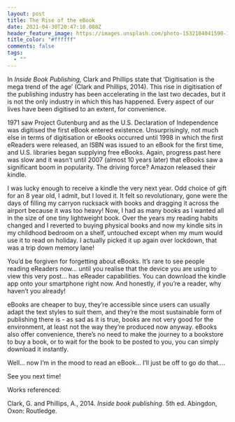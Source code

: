 ```yaml
---
layout: post
title: The Rise of the eBook
date: 2021-04-30T20:47:10.088Z
header_feature_image: https://images.unsplash.com/photo-1532104041590-1046d1a28c64?ixlib=rb-1.2.1&ixid=MnwxMjA3fDB8MHxwaG90by1wYWdlfHx8fGVufDB8fHx8&auto=format&fit=crop&w=1050&q=80
title_color: "#ffffff"
comments: false
tags:
  - ""
---
```

In *Inside Book Publishing,* Clark and Phillips state that ‘Digitisation is the mega trend of the age’ (Clark and Phillips, 2014). This rise in digitisation of the publishing industry has been accelerating in the last two decades, but it is not the only industry in which this has happened. Every aspect of our lives have been digitised to an extent, for convenience. 

1971 saw Project Gutenburg and as the U.S. Declaration of Independence was digitised the first eBook entered existence. Unsurprisingly, not much else in terms of digitisation or eBooks occurred until 1998 in which the first eReaders were released, an ISBN was issued to an eBook for the first time, and U.S. libraries began supplying free eBooks. Again, progress past here was slow and it wasn’t until 2007 (almost 10 years later) that eBooks saw a significant boom in popularity. The driving force? Amazon released their kindle. 

I was lucky enough to receive a kindle the very next year. Odd choice of gift for an 8 year old, I admit, but I loved it. It felt so revolutionary, gone were the days of filling my carryon rucksack with books and dragging it across the airport because it was too heavy! Now, I had as many books as I wanted all in the size of one tiny lightweight book. Over the years my reading habits changed and I reverted to buying physical books and now my kindle sits in my childhood bedroom on a shelf, untouched except when my mum would use it to read on holiday. I actually picked it up again over lockdown, that was a trip down memory lane!

You’d be forgiven for forgetting about eBooks. It’s rare to see people reading eReaders now… until you realise that the device you are using to view this very post… has eReader capabilities. You can download the kindle app onto your smartphone right now. And honestly, if you’re a reader, why haven’t you already! 

eBooks are cheaper to buy, they’re accessible since users can usually adapt the text styles to suit them, and they’re the most sustainable form of publishing there is - as sad as it is true, books are not very good for the environment, at least not the way they’re produced now anyway. eBooks also offer convenience, there’s no need to make the journey to a bookstore to buy a book, or to wait for the book to be posted to you, you can simply download it instantly. 

Well… now I’m in the mood to read an eBook… I’ll just be off to go do that….

See you next time!

Works referenced:

Clark, G. and Phillips, A., 2014. *Inside book publishing*. 5th ed. Abingdon, Oxon: Routledge.